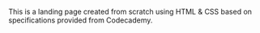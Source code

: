 This is a landing page created from scratch using HTML & CSS based on specifications provided from Codecademy.
